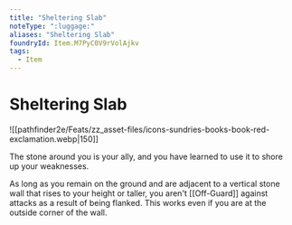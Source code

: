 ```yaml
---
title: "Sheltering Slab"
noteType: ":luggage:"
aliases: "Sheltering Slab"
foundryId: Item.M7PyC0V9rVolAjkv
tags:
  - Item
---
```


# Sheltering Slab
![[pathfinder2e/Feats/zz_asset-files/icons-sundries-books-book-red-exclamation.webp|150]]

The stone around you is your ally, and you have learned to use it to shore up your weaknesses.

As long as you remain on the ground and are adjacent to a vertical stone wall that rises to your height or taller, you aren't [[Off-Guard]] against attacks as a result of being flanked. This works even if you are at the outside corner of the wall.
